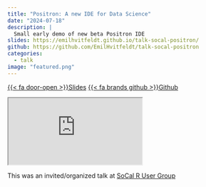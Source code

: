 ```yaml
---
title: "Positron: A new IDE for Data Science"
date: "2024-07-18"
description: |
  Small early demo of new beta Positron IDE
slides: https://emilhvitfeldt.github.io/talk-socal-positron/
github: https://github.com/EmilHvitfeldt/talk-socal-positron
categories:
  - talk
image: "featured.png"
---
```




<a href="https://emilhvitfeldt.github.io/talk-socal-positron/" class="listing-slides btn-links">{{< fa door-open >}}Slides<a>
<a href="https://github.com/EmilHvitfeldt/talk-socal-positron" class="listing-github btn-links">{{< fa brands github >}}Github<a>
      
<iframe class="slide-deck" src="https://emilhvitfeldt.github.io/talk-socal-positron/#/"></iframe>
        
This was an invited/organized talk at [SoCal R User Group](https://www.meetup.com/socal-rug/events/301934176/)
